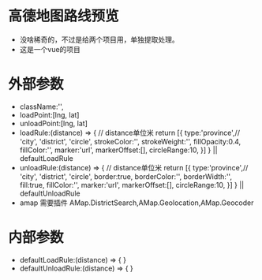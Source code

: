 # 高德地图路线预览 #
  * 没啥稀奇的，不过是给两个项目用，单独提取处理。
  * 这是一个vue的项目

# 外部参数 #
  * className:'',
  * loadPoint:[lng, lat]
  * unloadPoint:[lng, lat]
  * loadRule:(distance) => { // distance单位米
    return [{
      type:'province',// 'city', 'district', 'circle',
      strokeColor:'',
      strokeWeight:'',
      fillOpacity:0.4,
      fillColor:'',
      marker:'url',
      markerOffset:[],
      circleRange:10,
    }]
  } || defaultLoadRule
  * unloadRule:(distance) => { // distance单位米
    return [{
      type:'province',// 'city', 'district', 'circle',
      border:true,
      borderColor:'',
      borderWidth:'',
      fill:true,
      fillColor:'',
      marker:'url',
      markerOffset:[],
      circleRange:10,
    }]
  } || defaultUnloadRule
  * amap 需要插件 AMap.DistrictSearch,AMap.Geolocation,AMap.Geocoder

# 内部参数 #
  * defaultLoadRule:(distance) => {
  }
  * defaultUnloadRule:(distance) => {
  }
  
